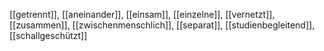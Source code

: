 [[getrennt]], [[aneinander]], [[einsam]], [[einzelne]], [[vernetzt]], [[zusammen]], [[zwischenmenschlich]], [[separat]], [[studienbegleitend]], [[schallgeschützt]]